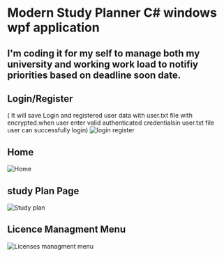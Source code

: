 # Modern Study Planner C# windows wpf application

## I'm coding it for my self to manage both my university and working work load to notifiy priorities based on deadline soon date.

## Login/Register 
( It will save Login and registered user data with user.txt file with encrypted.when user enter valid authenticated credentialsin user.txt file user can successfully login)
![login register](https://github.com/LasaKaru/Study_Planner/assets/90686718/ed0a19ff-bc4a-43a5-b12a-9475fa1a88c4)

## Home
![Home](https://github.com/LasaKaru/Study_Planner/assets/90686718/f4bdda66-8073-4b73-9f32-48661a21e057)

## study Plan Page 
![Study plan](https://github.com/LasaKaru/Study_Planner/assets/90686718/0ffcf02b-0c2b-448e-9666-a666511faebb)

## Licence Managment Menu
![Licenses managment menu](https://github.com/LasaKaru/Study_Planner/assets/90686718/6b514b82-a265-4384-a5aa-5c872a062617)

